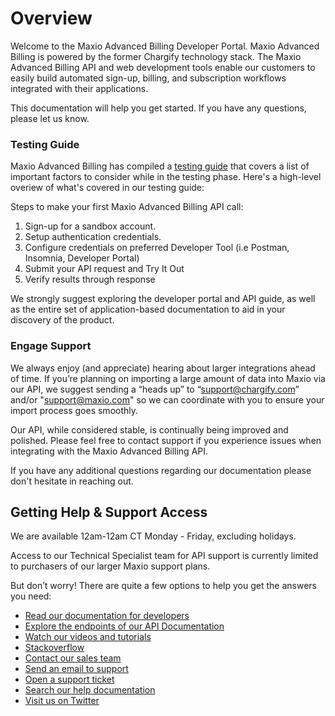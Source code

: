 # Overview

Welcome to the Maxio Advanced Billing Developer Portal. Maxio Advanced Billing is powered by the former Chargify technology stack. The Maxio Advanced Billing API and web development tools enable our customers to easily build automated sign-up, billing, and subscription workflows integrated with their applications.

This documentation will help you get started. If you have any questions, please let us know.

### Testing Guide

Maxio Advanced Billing has compiled a [testing guide](https://maxio-chargify.zendesk.com/hc/en-us/articles/23420740348429-Getting-Started-as-a-User) that covers a list of important factors to consider while in the testing phase. Here's a high-level overiew of what's covered in our testing guide:

Steps to make your first Maxio Advanced Billing API call:

1. Sign-up for a sandbox account.
2. Setup authentication credentials.
3. Configure credentials on preferred Developer Tool (i.e Postman, Insomnia, Developer Portal)
4. Submit your API request and Try It Out
5. Verify results through response

We strongly suggest exploring the developer portal and API guide, as well as the entire set of application-based documentation to aid in your discovery of the product.

### Engage Support

We always enjoy (and appreciate) hearing about larger integrations ahead of time. If you’re planning on importing a large amount of data into Maxio via our API, we suggest sending a “heads up” to “support@chargify.com” and/or "support@maxio.com" so we can coordinate with you to ensure your import process goes smoothly.

Our API, while considered stable, is continually being improved and polished. Please feel free to contact support if you experience issues when integrating with the Maxio Advanced Billing API.

If you have any additional questions regarding our documentation please don't hesitate in reaching out.

## Getting Help & Support Access

We are available 12am-12am CT Monday - Friday, excluding holidays.

Access to our Technical Specialist team for API support is currently limited to purchasers of our larger Maxio support plans.

But don’t worry! There are quite a few options to help you get the answers you need:

- [Read our documentation for developers](https://developers.chargify.com/docs/developer-docs/ZG9jOjM0NjA3MQ-overview)
- [Explore the endpoints of our API Documentation](api-reference)
- [Watch our videos and tutorials](https://youtube.com/playlist?list=PL1djQCO2mTMYRwGlm1tvUGzQtttKJFO41&si=PxF2Cv9am-ujY8c4)
- [Stackoverflow](http://stackoverflow.com/questions/tagged/chargify)
- [Contact our sales team](mailto:sales@maxio.com)
- [Send an email to support](mailto:support@maxio.com)
- [Open a support ticket](https://maxio-chargify.zendesk.com/hc/en-us/requests/new)
- [Search our help documentation](https://maxio-chargify.zendesk.com/hc/en-us#availability)
- [Visit us on Twitter](https://twitter.com/WeAreMaxio)
